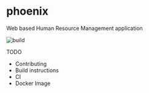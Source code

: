 # phoenix
Web based Human Resource Management application

![build](https://github.com/mjp91/phoenix/workflows/Java%20CI%20with%20Maven/badge.svg)

TODO
- Contributing
- Build instructions
- CI
- Docker Image
